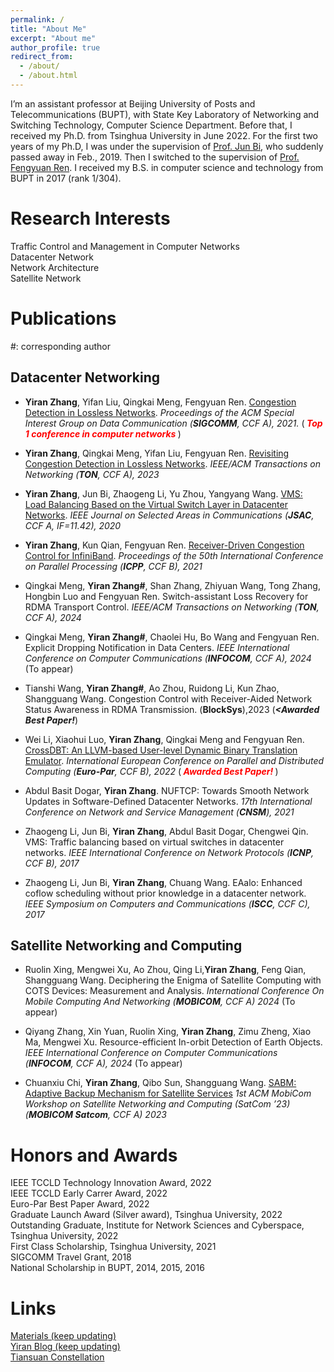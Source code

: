 ```yaml
---
permalink: /
title: "About Me"
excerpt: "About me"
author_profile: true
redirect_from: 
  - /about/
  - /about.html
---
```


I’m an assistant professor at Beijing University of Posts and Telecommunications (BUPT), with State Key Laboratory of Networking and Switching Technology, Computer Science Department. Before that, I received my Ph.D. from Tsinghua University in June 2022. For the first two years of my Ph.D, I was under the supervision of [Prof. Jun Bi](https://www.tsinghua.edu.cn/info/1715/70637.htm), who suddenly passed away in Feb., 2019. Then I switched to the supervision of [Prof. Fengyuan Ren](https://www.cs.tsinghua.edu.cn/info/1126/3585.htm). I received my B.S. in computer science and technology from BUPT in 2017 (rank 1/304).

Research Interests
======
Traffic Control and Management in Computer Networks  
Datacenter Network  
Network Architecture  
Satellite Network

Publications
======
#: corresponding author

## Datacenter Networking

- **Yiran Zhang**, Yifan Liu, Qingkai Meng, Fengyuan Ren. [Congestion Detection in Lossless Networks](https://dl.acm.org/doi/10.1145/3452296.3472899). *Proceedings of the ACM Special Interest Group on Data Communication (**SIGCOMM**, CCF A), 2021.* (***<font color=red> Top 1 conference in computer networks </font>***)

- **Yiran Zhang**, Qingkai Meng, Yifan Liu, Fengyuan Ren. [Revisiting Congestion Detection in Lossless Networks](https://ieeexplore.ieee.org/document/10068180). *IEEE/ACM Transactions on Networking (**TON**, CCF A), 2023* 

- **Yiran Zhang**, Jun Bi, Zhaogeng Li, Yu Zhou, Yangyang Wang. [VMS: Load Balancing Based on the Virtual Switch Layer in Datacenter Networks](https://ieeexplore.ieee.org/document/9060887). *IEEE Journal on Selected Areas in Communications (**JSAC**, CCF A, IF=11.42), 2020*

- **Yiran Zhang**, Kun Qian, Fengyuan Ren. [Receiver-Driven Congestion Control for InfiniBand](https://dl.acm.org/doi/fullHtml/10.1145/3472456.3472466). *Proceedings of the 50th International Conference on Parallel Processing (**ICPP**, CCF B), 2021*

- Qingkai Meng, **Yiran Zhang#**, Shan Zhang, Zhiyuan Wang, Tong Zhang, Hongbin Luo and Fengyuan Ren. Switch-assistant Loss Recovery for RDMA Transport Control. *IEEE/ACM Transactions on Networking (**TON**, CCF A), 2024* 

- Qingkai Meng, **Yiran Zhang#**, Chaolei Hu, Bo Wang and Fengyuan Ren. Explicit Dropping Notification in Data Centers. *IEEE International Conference on Computer Communications (**INFOCOM**, CCF A), 2024* (To appear)

- Tianshi Wang, **Yiran Zhang#**, Ao Zhou, Ruidong Li, Kun Zhao, Shangguang Wang. Congestion Control with Receiver-Aided Network Status Awareness in RDMA Transmission. (**BlockSys**),2023 (***<Awarded Best Paper!***)

- Wei Li, Xiaohui Luo, **Yiran Zhang**, Qingkai Meng and Fengyuan Ren. [CrossDBT: An LLVM-based User-level Dynamic Binary Translation Emulator](https://dl.acm.org/doi/abs/10.1007/978-3-031-12597-3_1). *International European Conference on Parallel and Distributed Computing (**Euro-Par**, CCF B), 2022* (***<font color=red> Awarded Best Paper! </font>***)  
   
- Abdul Basit Dogar, **Yiran Zhang**. NUFTCP: Towards Smooth Network Updates in Software-Defined Datacenter Networks. *17th International Conference on Network and Service Management (**CNSM**), 2021*

- Zhaogeng Li, Jun Bi, **Yiran Zhang**, Abdul Basit Dogar, Chengwei Qin. VMS: Traffic balancing based on virtual switches in datacenter networks. *IEEE International Conference on Network Protocols (**ICNP**, CCF B), 2017*

- Zhaogeng Li, Jun Bi, **Yiran Zhang**, Chuang Wang. EAalo: Enhanced coflow scheduling without prior knowledge in a datacenter network. *IEEE Symposium on Computers and Communications (**ISCC**, CCF C), 2017*

## Satellite Networking and Computing

- Ruolin Xing, Mengwei Xu, Ao Zhou, Qing Li,**Yiran Zhang**, Feng Qian, Shangguang Wang. Deciphering the Enigma of Satellite Computing with COTS Devices: Measurement and Analysis. *International Conference On Mobile Computing And Networking (**MOBICOM**, CCF A) 2024* (To appear)

- Qiyang Zhang, Xin Yuan, Ruolin Xing, **Yiran Zhang**, Zimu Zheng, Xiao Ma, Mengwei Xu. Resource-efficient In-orbit Detection of Earth Objects. *IEEE International Conference on Computer Communications (**INFOCOM**, CCF A), 2024* (To appear)

- Chuanxiu Chi, **Yiran Zhang**, Qibo Sun, Shangguang Wang. [SABM: Adaptive Backup Mechanism for Satellite Services](https://dl.acm.org/doi/pdf/10.1145/3614454.3622996) *1st ACM MobiCom Workshop on Satellite Networking and Computing (SatCom ’23) (**MOBICOM Satcom**, CCF A) 2023*





Honors and Awards
======
IEEE TCCLD Technology Innovation Award, 2022  
IEEE TCCLD Early Carrer Award, 2022  
Euro-Par Best Paper Award, 2022  
Graduate Launch Award (Silver award), Tsinghua University, 2022  
Outstanding Graduate, Institute for Network Sciences and Cyberspace, Tsinghua University, 2022  
First Class Scholarship, Tsinghua University, 2021  
SIGCOMM Travel Grant, 2018  
National Scholarship in BUPT, 2014, 2015, 2016  


Links
======
[Materials (keep updating)](https://yi-ran.github.io/2019/03/27/Useful-links/)  
[Yiran Blog (keep updating)](https://yi-ran.github.io/)  
[Tiansuan Constellation](http://www.tiansuan.org.cn/)
